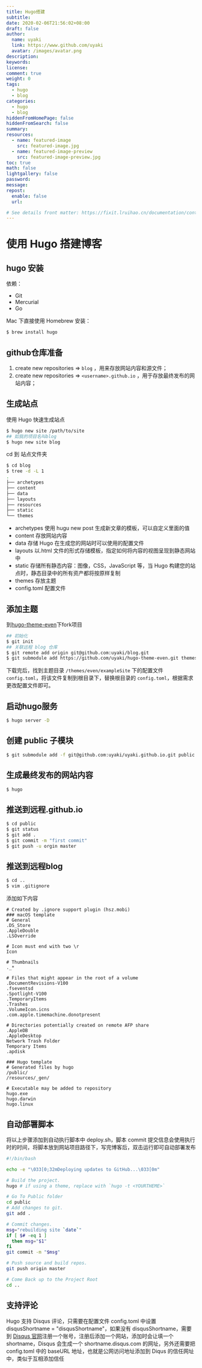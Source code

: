 ```yaml
---
title: Hugo搭建
subtitle: 
date: 2020-02-06T21:56:02+08:00
draft: false
author:
  name: uyaki
  link: https://www.github.com/uyaki
  avatar: /images/avatar.png
description:
keywords:
license:
comment: true
weight: 0
tags:
  - hugo
  - blog
categories:
  - hugo
  - blog
hiddenFromHomePage: false
hiddenFromSearch: false
summary:
resources:
  - name: featured-image
    src: featured-image.jpg
  - name: featured-image-preview
    src: featured-image-preview.jpg
toc: true
math: false
lightgallery: false
password:
message:
repost:
  enable: false
  url: 

# See details front matter: https://fixit.lruihao.cn/documentation/content-management/introduction/#front-matter
---
```


<!--more-->
# 使用 Hugo 搭建博客

## hugo 安装

依赖：
- Git
- Mercurial
- Go

Mac 下直接使用 Homebrew 安装：

```bash
$ brew install hugo
```

## github仓库准备

1. create new repositories => `blog` ，用来存放网站内容和源文件；
2. create new repositories => `<username>.github.io` ，用于存放最终发布的网站内容；

## 生成站点

使用 Hugo 快速生成站点

```bash
$ hugo new site /path/to/site
## 如我的项目名叫blog
$ hugo new site blog 
```

cd 到 站点文件夹

```bash
$ cd blog
$ tree -d -L 1
.
├── archetypes
├── content
├── data
├── layouts
├── resources
├── static
└── themes
```

- archetypes 使用 hugu new post 生成新文章的模板，可以自定义里面的值
- content 存放网站内容
- data 存储 Hugo 在生成您的网站时可以使用的配置文件
- layouts 以.html 文件的形式存储模板，指定如何将内容的视图呈现到静态网站中
- static 存储所有静态内容：图像，CSS，JavaScript 等，当 Hugo 构建您的站点时，静态目录中的所有资产都将按原样复制
- themes 存放主题
- config.toml 配置文件

## 添加主题

到[hugo-theme-even](https://github.com/olOwOlo/hugo-theme-even.git)下fork项目

```bash
## 初始化
$ git init
## 关联远程 blog 仓库
$ git remote add origin git@github.com:uyaki/blog.git
$ git submodule add https://github.com/uyaki/hugo-theme-even.git themes/even
```

下载完后，找到主题目录 `/themes/even/exampleSite` 下的配置文件 `config.toml`，将该文件复制到根目录下，替换根目录的 `config.toml`，根据需求更改配置文件即可。

## 启动hugo服务

```bash
$ hugo server -D
```

## 创建 public 子模块
```bash
$ git submodule add -f git@github.com:uyaki/uyaki.github.io.git public
```

## 生成最终发布的网站内容
```bash
$ hugo
```

## 推送到远程<username>.github.io
```bash
$ cd public
$ git status
$ git add .
$ git commit -m "first commit"
$ git push -u orgin master
```

## 推送到远程blog

```bash
$ cd ..
$ vim .gitignore
```

添加如下内容

```.gitignore
# Created by .ignore support plugin (hsz.mobi)
### macOS template
# General
.DS_Store
.AppleDouble
.LSOverride

# Icon must end with two \r
Icon

# Thumbnails
._*

# Files that might appear in the root of a volume
.DocumentRevisions-V100
.fseventsd
.Spotlight-V100
.TemporaryItems
.Trashes
.VolumeIcon.icns
.com.apple.timemachine.donotpresent

# Directories potentially created on remote AFP share
.AppleDB
.AppleDesktop
Network Trash Folder
Temporary Items
.apdisk

### Hugo template
# Generated files by hugo
/public/
/resources/_gen/

# Executable may be added to repository
hugo.exe
hugo.darwin
hugo.linux
```

## 自动部署脚本

将以上步骤添加到自动执行脚本中 deploy.sh，脚本 commit 提交信息会使用执行时的时间，将脚本放到网站项目路径下，写完博客后，双击运行即可自动部署发布

```bash
#!/bin/bash

echo -e "\033[0;32mDeploying updates to GitHub...\033[0m"

# Build the project.
hugo # if using a theme, replace with `hugo -t <YOURTHEME>`

# Go To Public folder
cd public
# Add changes to git.
git add .

# Commit changes.
msg="rebuilding site `date`"
if [ $# -eq 1 ]
  then msg="$1"
fi
git commit -m "$msg"

# Push source and build repos.
git push origin master

# Come Back up to the Project Root
cd ..
```

## 支持评论

Hugo 支持 Disqus 评论，只需要在配置文件 config.toml 中设置 disqusShortname = "disqusShortname"，如果没有 disqusShortname，需要到 [Disqus 官网](https://disqus.com/)注册一个账号，注册后添加一个网站，添加时会让填一个 shortname，Disqus 会生成一个 shortname.disqus.com 的网址，另外还需要把 config.toml 中的 baseURL 地址，也就是公网访问地址添加到 Diqus 的信任网址中，类似于互相添加信任

